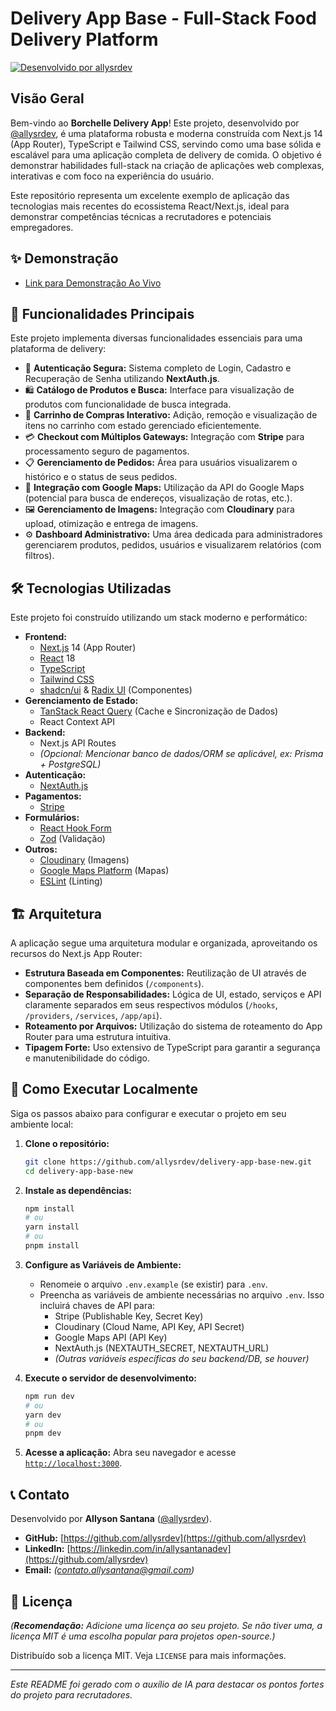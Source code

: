 # Delivery App Base - Full-Stack Food Delivery Platform

[![Desenvolvido por allysrdev](https://img.shields.io/badge/Desenvolvido%20por-allysrdev-blue?style=flat-square)](https://github.com/allysrdev)

## Visão Geral

Bem-vindo ao **Borchelle Delivery App**! Este projeto, desenvolvido por [@allysrdev](https://github.com/allysrdev), é uma plataforma robusta e moderna construída com Next.js 14 (App Router), TypeScript e Tailwind CSS, servindo como uma base sólida e escalável para uma aplicação completa de delivery de comida. O objetivo é demonstrar habilidades full-stack na criação de aplicações web complexas, interativas e com foco na experiência do usuário.

Este repositório representa um excelente exemplo de aplicação das tecnologias mais recentes do ecossistema React/Next.js, ideal para demonstrar competências técnicas a recrutadores e potenciais empregadores.

## ✨ Demonstração 

*   [Link para Demonstração Ao Vivo](https://demo.guaiamumdigital.com.br/) 


## 🚀 Funcionalidades Principais

Este projeto implementa diversas funcionalidades essenciais para uma plataforma de delivery:

*   🔐 **Autenticação Segura:** Sistema completo de Login, Cadastro e Recuperação de Senha utilizando **NextAuth.js**.
*   🛍️ **Catálogo de Produtos e Busca:** Interface para visualização de produtos com funcionalidade de busca integrada.
*   🛒 **Carrinho de Compras Interativo:** Adição, remoção e visualização de itens no carrinho com estado gerenciado eficientemente.
*   💳 **Checkout com Múltiplos Gateways:** Integração com **Stripe** para processamento seguro de pagamentos.
*   📋 **Gerenciamento de Pedidos:** Área para usuários visualizarem o histórico e o status de seus pedidos.
*   📍 **Integração com Google Maps:** Utilização da API do Google Maps (potencial para busca de endereços, visualização de rotas, etc.).
*   🖼️ **Gerenciamento de Imagens:** Integração com **Cloudinary** para upload, otimização e entrega de imagens.
*   ⚙️ **Dashboard Administrativo:** Uma área dedicada para administradores gerenciarem produtos, pedidos, usuários e visualizarem relatórios (com filtros).

## 🛠️ Tecnologias Utilizadas

Este projeto foi construído utilizando um stack moderno e performático:

*   **Frontend:**
    *   [Next.js](https://nextjs.org/) 14 (App Router)
    *   [React](https://reactjs.org/) 18
    *   [TypeScript](https://www.typescriptlang.org/)
    *   [Tailwind CSS](https://tailwindcss.com/)
    *   [shadcn/ui](https://ui.shadcn.com/) & [Radix UI](https://www.radix-ui.com/) (Componentes)
*   **Gerenciamento de Estado:**
    *   [TanStack React Query](https://tanstack.com/query/latest) (Cache e Sincronização de Dados)
    *   React Context API
*   **Backend:**
    *   Next.js API Routes
    *   _(Opcional: Mencionar banco de dados/ORM se aplicável, ex: Prisma + PostgreSQL)_
*   **Autenticação:**
    *   [NextAuth.js](https://next-auth.js.org/)
*   **Pagamentos:**
    *   [Stripe](https://stripe.com/)
*   **Formulários:**
    *   [React Hook Form](https://react-hook-form.com/)
    *   [Zod](https://zod.dev/) (Validação)
*   **Outros:**
    *   [Cloudinary](https://cloudinary.com/) (Imagens)
    *   [Google Maps Platform](https://developers.google.com/maps) (Mapas)
    *   [ESLint](https://eslint.org/) (Linting)

## 🏗️ Arquitetura

A aplicação segue uma arquitetura modular e organizada, aproveitando os recursos do Next.js App Router:

*   **Estrutura Baseada em Componentes:** Reutilização de UI através de componentes bem definidos (`/components`).
*   **Separação de Responsabilidades:** Lógica de UI, estado, serviços e API claramente separados em seus respectivos módulos (`/hooks`, `/providers`, `/services`, `/app/api`).
*   **Roteamento por Arquivos:** Utilização do sistema de roteamento do App Router para uma estrutura intuitiva.
*   **Tipagem Forte:** Uso extensivo de TypeScript para garantir a segurança e manutenibilidade do código.

## 🏁 Como Executar Localmente

Siga os passos abaixo para configurar e executar o projeto em seu ambiente local:

1.  **Clone o repositório:**
    ```bash
    git clone https://github.com/allysrdev/delivery-app-base-new.git
    cd delivery-app-base-new
    ```

2.  **Instale as dependências:**
    ```bash
    npm install
    # ou
    yarn install
    # ou
    pnpm install
    ```

3.  **Configure as Variáveis de Ambiente:**
    *   Renomeie o arquivo `.env.example` (se existir) para `.env`.
    *   Preencha as variáveis de ambiente necessárias no arquivo `.env`. Isso incluirá chaves de API para:
        *   Stripe (Publishable Key, Secret Key)
        *   Cloudinary (Cloud Name, API Key, API Secret)
        *   Google Maps API (API Key)
        *   NextAuth.js (NEXTAUTH_SECRET, NEXTAUTH_URL)
        *   _(Outras variáveis específicas do seu backend/DB, se houver)_

4.  **Execute o servidor de desenvolvimento:**
    ```bash
    npm run dev
    # ou
    yarn dev
    # ou
    pnpm dev
    ```

5.  **Acesse a aplicação:**
    Abra seu navegador e acesse [`http://localhost:3000`](http://localhost:3000).

## 📞 Contato

Desenvolvido por **Allyson Santana** ([@allysrdev](https://github.com/allysrdev)).

*   **GitHub:** [https://github.com/allysrdev](https://github.com/allysrdev)
*   **LinkedIn:** [https://linkedin.com/in/allysantanadev](https://github.com/allysrdev)
*   **Email:** _(contato.allysantana@gmail.com)_

## 📄 Licença

_(**Recomendação:** Adicione uma licença ao seu projeto. Se não tiver uma, a licença MIT é uma escolha popular para projetos open-source.)_

Distribuído sob a licença MIT. Veja `LICENSE` para mais informações.

---

*Este README foi gerado com o auxílio de IA para destacar os pontos fortes do projeto para recrutadores.*
